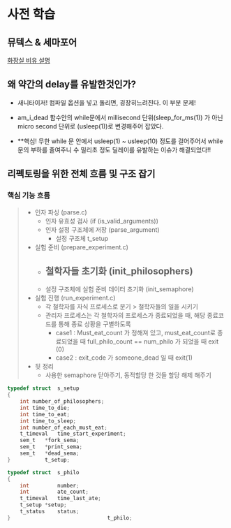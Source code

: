 # 사전 학습

## 뮤텍스 & 세마포어

[화장실 비유 설명](https://worthpreading.tistory.com/90)

## 왜 약간의 delay를 유발한것인가?

- 새니타이저! 컴파일 옵션을 넣고 돌리면, 굉장히느려진다. 이 부분 문제!
- am_i_dead 함수안의 while문에서 millisecond 단위(sleep_for_ms(1)) 가 아닌 micro second 단위로 (usleep(1))로 변경해주어 잡았다.

- **핵심! 무한 while 문 안에서 usleep(1) ~ usleep(10) 정도를 걸어주어서 while문의 부하를 줄여주니 수 밀리초 정도 딜레이를 유발하는 이슈가 해결되었다!!



## 리펙토링을 위한 전체 흐름 및 구조 잡기



### 핵심 기능 흐름

> - 인자 파싱 (parse.c)
>   - 인자 유효성 검사 (if (is_valid_arguments)) 
>   - 인자 설정 구조체에 저장 (parse_argument)
>     - 설정 구조체 t_setup
> - 실험 준비 (prepare_experiment.c)
>   - 철학자들 초기화 (init_philosophers)
>     - 
>   - 설정 구조체에 실험 준비 데이터 초기화 (init_semaphore)
> - 실험 진행 (run_experiment.c)
>   - 각 철학자를 자식 프로세스로 분기 > 철학자들의 일을 시키기
>   - 관리자 프로세스는 각 철학자의 프로세스가 종료되었을 때, 해당 종료코드를 통해 종료 상황을 구별하도록
>     - case1 : Must_eat_count 가 정해져 있고, must_eat_count로 종료되었을 때 full_philo_count == num_philo 가 되었을 때 exit (0)
>     - case2 : exit_code 가 someone_dead 일 때 exit(1)
> - 뒷 정리
>   - 사용한 semaphore 닫아주기, 동적할당 한 것들 할당 해제 해주기



```c
typedef struct	s_setup
{
	int	number_of_philosophers;
	int	time_to_die;
	int	time_to_eat;
	int	time_to_sleep;
	int	number_of_each_must_eat;
	t_timeval	time_start_experiment;
	sem_t	*fork_sema;
	sem_t	*print_sema;
	sem_t	*dead_sema;
}			t_setup;

typedef struct	s_philo
{
	int			number;
	int			ate_count;
	t_timeval	time_last_ate;
	t_setup	*setup;
	t_status	status;
}								t_philo;
```

